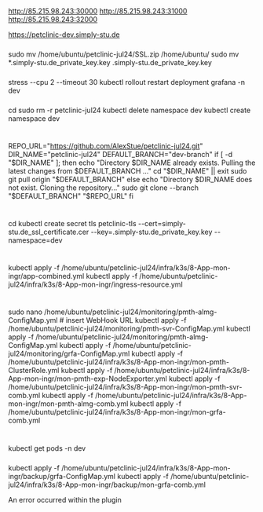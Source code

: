 
###

http://85.215.98.243:30000
http://85.215.98.243:31000
http://85.215.98.243:32000

https://petclinic-dev.simply-stu.de

###
sudo mv /home/ubuntu/petclinic-jul24/SSL.zip /home/ubuntu/
sudo mv *.simply-stu.de_private_key.key .simply-stu.de_private_key.key
###
stress --cpu 2 --timeout 30
kubectl rollout restart deployment grafana -n dev
###
cd
sudo rm -r petclinic-jul24
kubectl delete namespace dev
kubectl create namespace dev
#
REPO_URL="https://github.com/AlexStue/petclinic-jul24.git"
DIR_NAME="petclinic-jul24"
DEFAULT_BRANCH="dev-branch"
if [ -d "$DIR_NAME" ]; then
  echo "Directory $DIR_NAME already exists. Pulling the latest changes from $DEFAULT_BRANCH ..."
  cd "$DIR_NAME" || exit
  sudo git pull origin "$DEFAULT_BRANCH"
else
  echo "Directory $DIR_NAME does not exist. Cloning the repository..."
  sudo git clone --branch "$DEFAULT_BRANCH" "$REPO_URL"
fi
#
cd
kubectl create secret tls petclinic-tls --cert=simply-stu.de_ssl_certificate.cer --key=.simply-stu.de_private_key.key --namespace=dev
#
kubectl apply -f /home/ubuntu/petclinic-jul24/infra/k3s/8-App-mon-ingr/app-combined.yml
kubectl apply -f /home/ubuntu/petclinic-jul24/infra/k3s/8-App-mon-ingr/ingress-resource.yml
#
sudo nano /home/ubuntu/petclinic-jul24/monitoring/pmth-almg-ConfigMap.yml # insert WebHook URL
kubectl apply -f /home/ubuntu/petclinic-jul24/monitoring/pmth-svr-ConfigMap.yml
kubectl apply -f /home/ubuntu/petclinic-jul24/monitoring/pmth-almg-ConfigMap.yml
kubectl apply -f /home/ubuntu/petclinic-jul24/monitoring/grfa-ConfigMap.yml
kubectl apply -f /home/ubuntu/petclinic-jul24/infra/k3s/8-App-mon-ingr/mon-pmth-ClusterRole.yml
kubectl apply -f /home/ubuntu/petclinic-jul24/infra/k3s/8-App-mon-ingr/mon-pmth-exp-NodeExporter.yml
kubectl apply -f /home/ubuntu/petclinic-jul24/infra/k3s/8-App-mon-ingr/mon-pmth-svr-comb.yml
kubectl apply -f /home/ubuntu/petclinic-jul24/infra/k3s/8-App-mon-ingr/mon-pmth-almg-comb.yml
kubectl apply -f /home/ubuntu/petclinic-jul24/infra/k3s/8-App-mon-ingr/mon-grfa-comb.yml
#
kubectl get pods -n dev

###







kubectl apply -f /home/ubuntu/petclinic-jul24/infra/k3s/8-App-mon-ingr/backup/grfa-ConfigMap.yml
kubectl apply -f /home/ubuntu/petclinic-jul24/infra/k3s/8-App-mon-ingr/backup/mon-grfa-comb.yml

An error occurred within the plugin






#